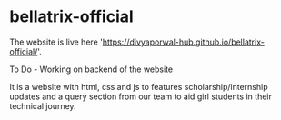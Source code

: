 # bellatrix-official
The website is live here 'https://divyaporwal-hub.github.io/bellatrix-official/'.

To Do - Working on backend of the website

It is a website with html, css and js to features scholarship/internship updates and a query section from our team to aid girl students in their technical journey.
